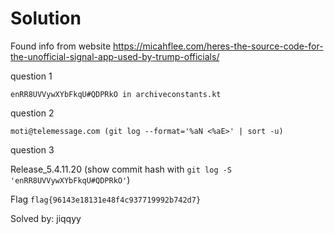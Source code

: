 # Solution

Found info from website
https://micahflee.com/heres-the-source-code-for-the-unofficial-signal-app-used-by-trump-officials/

question 1

`enRR8UVVywXYbFkqU#QDPRkO in archiveconstants.kt`

question 2

`moti@telemessage.com (git log --format='%aN <%aE>' | sort -u)`

question 3

Release_5.4.11.20 (show commit hash with `git log -S 'enRR8UVVywXYbFkqU#QDPRkO'`)

Flag `flag{96143e18131e48f4c937719992b742d7}`

Solved by: jiqqyy
